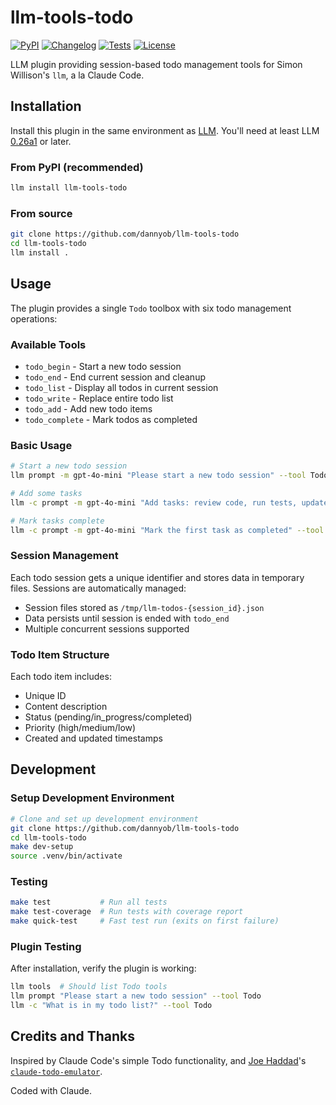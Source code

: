 # llm-tools-todo

[![PyPI](https://img.shields.io/pypi/v/llm-tools-todo.svg)](https://pypi.org/project/llm-tools-todo/)
[![Changelog](https://img.shields.io/github/v/release/dannyob/llm-tools-todo?include_prereleases&label=changelog)](https://github.com/dannyob/llm-tools-todo/releases)
[![Tests](https://github.com/dannyob/llm-tools-todo/actions/workflows/test.yml/badge.svg)](https://github.com/dannyob/llm-tools-todo/actions/workflows/test.yml)
[![License](https://img.shields.io/badge/license-Apache%202.0-blue.svg)](https://github.com/dannyob/llm-tools-todo/blob/main/LICENSE)

LLM plugin providing session-based todo management tools for Simon Willison's `llm`, a la Claude Code.

## Installation

Install this plugin in the same environment as [LLM](https://llm.datasette.io/). You'll need at least LLM [0.26a1](https://llm.datasette.io/en/latest/changelog.html#a1-2025-05-25) or later.

### From PyPI (recommended)

```bash
llm install llm-tools-todo
```

### From source

```bash
git clone https://github.com/dannyob/llm-tools-todo
cd llm-tools-todo
llm install .
```

## Usage

The plugin provides a single `Todo` toolbox with six todo management operations:

### Available Tools

- `todo_begin` - Start a new todo session
- `todo_end` - End current session and cleanup
- `todo_list` - Display all todos in current session
- `todo_write` - Replace entire todo list
- `todo_add` - Add new todo items
- `todo_complete` - Mark todos as completed

### Basic Usage

```bash
# Start a new todo session
llm prompt -m gpt-4o-mini "Please start a new todo session" --tool Todo

# Add some tasks
llm -c prompt -m gpt-4o-mini "Add tasks: review code, run tests, update docs" --tool Todo

# Mark tasks complete
llm -c prompt -m gpt-4o-mini "Mark the first task as completed" --tool Todo
```

### Session Management

Each todo session gets a unique identifier and stores data in temporary files. Sessions are automatically managed:

- Session files stored as `/tmp/llm-todos-{session_id}.json`
- Data persists until session is ended with `todo_end`
- Multiple concurrent sessions supported

### Todo Item Structure

Each todo item includes:
- Unique ID
- Content description
- Status (pending/in_progress/completed)
- Priority (high/medium/low)
- Created and updated timestamps

## Development

### Setup Development Environment

```bash
# Clone and set up development environment
git clone https://github.com/dannyob/llm-tools-todo
cd llm-tools-todo
make dev-setup
source .venv/bin/activate
```

### Testing

```bash
make test           # Run all tests
make test-coverage  # Run tests with coverage report
make quick-test     # Fast test run (exits on first failure)
```

### Plugin Testing

After installation, verify the plugin is working:

```bash
llm tools  # Should list Todo tools
llm prompt "Please start a new todo session" --tool Todo
llm -c "What is in my todo list?" --tool Todo
```

## Credits and Thanks

Inspired by Claude Code's simple Todo functionality, and [Joe
Haddad](https://github.com/joehaddad2000/)'s [`claude-todo-emulator`](https://github.com/joehaddad2000/claude-todo-emulator).

Coded with Claude.
